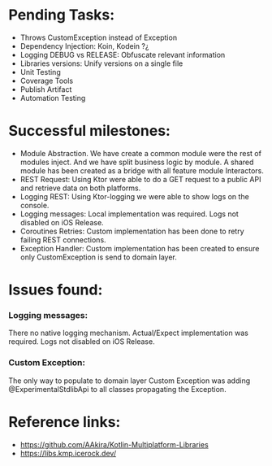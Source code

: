 # Pending Tasks:

+ Throws CustomException instead of Exception
+ Dependency Injection: Koin, Kodein ?¿
+ Logging DEBUG vs RELEASE: Obfuscate relevant information
+ Libraries versions: Unify versions on a single file
+ Unit Testing
+ Coverage Tools
+ Publish Artifact
+ Automation Testing



# Successful milestones:

+ Module Abstraction. We have create a common module were the rest of modules inject. And we have split business logic by module. A shared module has been created as a bridge with all feature module Interactors.
+ REST Request: Using Ktor were able to do a GET request to a public API and retrieve data on both platforms.
+ Logging REST: Using Ktor-logging we were able to show logs on the console.
+ Logging messages: Local implementation was required. Logs not disabled on iOS Release.
+ Coroutines Retries: Custom implementation has been done to retry failing REST connections.
+ Exception Handler: Custom implementation has been created to ensure only CustomException is send to domain layer.



# Issues found:

### Logging messages:
There no native logging mechanism. Actual/Expect implementation was required. Logs not disabled on iOS Release.


### Custom Exception:
The only way to populate to domain layer Custom Exception was adding @ExperimentalStdlibApi to all classes propagating the Exception.


# Reference links:

+ https://github.com/AAkira/Kotlin-Multiplatform-Libraries
+ https://libs.kmp.icerock.dev/




